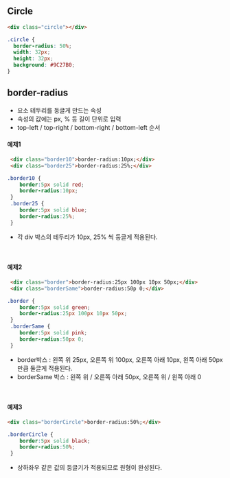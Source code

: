
## Circle
```html
<div class="circle"></div>
```
```css
.circle {
  border-radius: 50%;
  width: 32px;
  height: 32px;
  background: #9C27B0;
}
```

## border-radius
- 요소 테두리를 둥글게 만드는 속성
- 속성의 값에는 px, % 등 길이 단위로 입력
- top-left / top-right / bottom-right / bottom-left 순서

#### 예제1
```html
 <div class="border10">border-radius:10px;</div>
 <div class="border25">border-radius:25%;</div>
```
```css
.border10 {
	border:5px solid red;
	border-radius:10px;
 }
 .border25 {
	border:5px solid blue;
	border-radius:25%;
 }
```
- 각 div 박스의 테두리가 10px, 25% 씩 둥글게 적용된다.


<br>

#### 예제2
```html
 <div class="border">border-radius:25px 100px 10px 50px;</div>
 <div class="borderSame">border-radius:50p 0;</div>
```
```css
.border {
	border:5px solid green;
	border-radius:25px 100px 10px 50px;
 }
 .borderSame {
	border:5px solid pink;
	border-radius:50px 0;
 }
```
- border박스 : 왼쪽 위 25px, 오른쪽 위 100px, 오른쪽 아래 10px, 왼쪽 아래 50px 만큼 둘글게 적용된다.
- borderSame 박스 : 왼쪽 위 / 오른쪽 아래 50px, 오른쪽 위 / 왼쪽 아래 0 

<br>

#### 예제3
```html
<div class="borderCircle">border-radius:50%;</div>
```
```css
.borderCircle {
	border:5px solid black;
	border-radius:50%;
 }
```
- 상하좌우 같은 값의 둥글기가 적용되므로 원형이 완성된다.